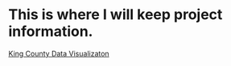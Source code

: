 # This is where I will keep project information.


[King County Data Visualizaton](kind_county_visualization.html)
